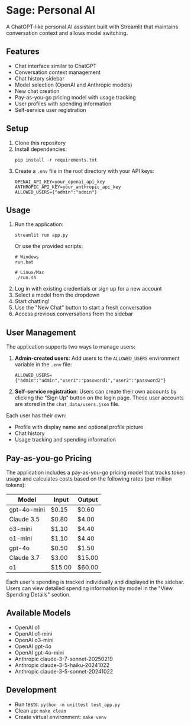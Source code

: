 # Sage: Personal AI

A ChatGPT-like personal AI assistant built with Streamlit that maintains conversation context and allows model switching.

## Features

- Chat interface similar to ChatGPT
- Conversation context management
- Chat history sidebar
- Model selection (OpenAI and Anthropic models)
- New chat creation
- Pay-as-you-go pricing model with usage tracking
- User profiles with spending information
- Self-service user registration

## Setup

1. Clone this repository
2. Install dependencies:
   ```
   pip install -r requirements.txt
   ```
3. Create a `.env` file in the root directory with your API keys:
   ```
   OPENAI_API_KEY=your_openai_api_key
   ANTHROPIC_API_KEY=your_anthropic_api_key
   ALLOWED_USERS={"admin":"admin"}
   ```

## Usage

1. Run the application:
   ```
   streamlit run app.py
   ```
   Or use the provided scripts:
   ```
   # Windows
   run.bat
   
   # Linux/Mac
   ./run.sh
   ```
2. Log in with existing credentials or sign up for a new account
3. Select a model from the dropdown
4. Start chatting!
5. Use the "New Chat" button to start a fresh conversation
6. Access previous conversations from the sidebar

## User Management

The application supports two ways to manage users:

1. **Admin-created users**: Add users to the `ALLOWED_USERS` environment variable in the `.env` file:
   ```
   ALLOWED_USERS={"admin":"admin","user1":"password1","user2":"password2"}
   ```

2. **Self-service registration**: Users can create their own accounts by clicking the "Sign Up" button on the login page. These user accounts are stored in the `chat_data/users.json` file.

Each user has their own:
- Profile with display name and optional profile picture
- Chat history
- Usage tracking and spending information

## Pay-as-you-go Pricing

The application includes a pay-as-you-go pricing model that tracks token usage and calculates costs based on the following rates (per million tokens):

| Model       | Input | Output |
|-------------|-------|--------|
| gpt-4o-mini | $0.15 | $0.60  |
| Claude 3.5  | $0.80 | $4.00  |
| o3-mini     | $1.10 | $4.40  |
| o1-mini     | $1.10 | $4.40  |
| gpt-4o      | $0.50 | $1.50  |
| Claude 3.7  | $3.00 | $15.00 |
| o1          | $15.00| $60.00 |

Each user's spending is tracked individually and displayed in the sidebar. Users can view detailed spending information by model in the "View Spending Details" section.

## Available Models

- OpenAI o1
- OpenAI o1-mini
- OpenAI o3-mini
- OpenAI gpt-4o
- OpenAI gpt-4o-mini
- Anthropic claude-3-7-sonnet-20250219
- Anthropic claude-3-5-haiku-20241022
- Anthropic claude-3-5-sonnet-20241022

## Development

- Run tests: `python -m unittest test_app.py`
- Clean up: `make clean`
- Create virtual environment: `make venv` 